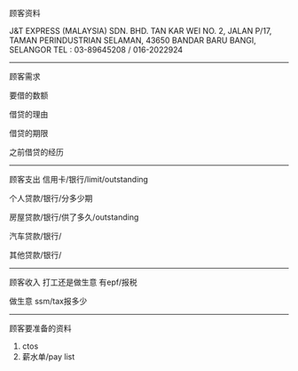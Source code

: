 顾客资料

J&T EXPRESS (MALAYSIA) SDN. BHD. TAN KAR WEI NO. 2, JALAN P/17, TAMAN PERINDUSTRIAN SELAMAN, 43650 BANDAR BARU BANGI, SELANGOR TEL : 03-89645208 / 016-2022924

-----------------
顾客需求


要借的数额

借贷的理由

借贷的期限

之前借贷的经历


--------------
顾客支出
信用卡/银行/limit/outstanding


个人贷款/银行/分多少期

房屋贷款/银行/供了多久/outstanding

汽车贷款/银行/


其他贷款/银行/

-----------
顾客收入
打工还是做生意
有epf/报税

做生意 ssm/tax报多少

-------
顾客要准备的资料
1. ctos
2. 薪水单/pay list





